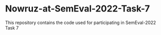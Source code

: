 # Nowruz-at-SemEval-2022-Task-7
This repository contains the code used for participating in SemEval-2022 Task 7 
